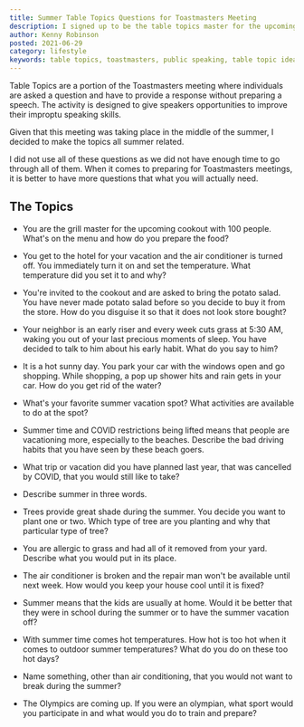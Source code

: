 ```yaml
---
title: Summer Table Topics Questions for Toastmasters Meeting
description: I signed up to be the table topics master for the upcoming Toastmasters meeting. Here are the questions that I came up with.
author: Kenny Robinson
posted: 2021-06-29
category: lifestyle
keywords: table topics, toastmasters, public speaking, table topic ideas, discussion topics
---
```


Table Topics are a portion of the Toastmasters meeting where individuals are asked a question and have
to provide a response without preparing a speech. The activity is designed to give speakers opportunities
to improve their improptu speaking skills.

Given that this meeting was taking place in the middle of the summer, I decided to make the topics
all summer related.

I did not use all of these questions as we did not have enough time to go through all of them. When it comes
to preparing for Toastmasters meetings, it is better to have more questions that what you will actually need.

## The Topics

* You are the grill master for the upcoming cookout with 100 people. What's on the menu and how do you prepare the food?

* You get to the hotel for your vacation and the air conditioner is turned off.
You immediately turn it on and set the temperature. What temperature did you set it to and why?

* You're invited to the cookout and are asked to bring the potato salad. You have never made potato salad
before so you decide to buy it from the store. How do you disguise it so that it does not look store bought?

* Your neighbor is an early riser and every week cuts grass at 5:30 AM, waking you out of your last precious 
moments of sleep. You have decided to talk to him about his early habit. What do you say to him?

* It is a hot sunny day. You park your car with the windows open and go shopping.
While shopping, a pop up shower hits and rain gets in your car. How do you get rid of the water?

* What's your favorite summer vacation spot? What activities are available to do at the spot?

* Summer time and COVID restrictions being lifted means that people are vacationing more, especially to the 
beaches. Describe the bad driving habits that you have seen by these beach goers.

* What trip or vacation did you have planned last year, that was cancelled by COVID, that you would still like to take?

* Describe summer in three words.

* Trees provide great shade during the summer. You decide you want to plant one or two. Which type of tree are 
you planting and why that particular type of tree?

* You are allergic to grass and had all of it removed from your yard. Describe what you would put in its place.

* The air conditioner is broken and the repair man won't be available until next week.
How would you keep your house cool until it is fixed?

* Summer means that the kids are usually at home. Would it be better that they were in school during the 
summer or to have the summer vacation off?

* With summer time comes hot temperatures. 
How hot is too hot when it comes to outdoor summer temperatures? What do you do on these too hot days?

* Name something, other than air conditioning, that you would not want to break during the summer?

* The Olympics are coming up. If you were an olympian, what sport would you participate in and 
what would you do to train and prepare?
